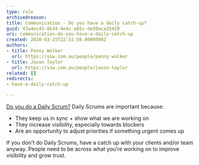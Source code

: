```yaml
---
type: rule
archivedreason: 
title: Communication - Do you have a daily catch-up?
guid: 43a4ec43-8b34-4e4c-a65c-de30aca25420
uri: communication-do-you-have-a-daily-catch-up
created: 2020-03-25T22:51:50.0000000Z
authors:
- title: Penny Walker
  url: https://ssw.com.au/people/penny-walker
- title: Jason Taylor
  url: https://ssw.com.au/people/jason-taylor
related: []
redirects:
- have-a-daily-catch-up

---
```


[Do you do a Daily Scrum?](/_layouts/15/FIXUPREDIRECT.ASPX?WebId=3dfc0e07-e23a-4cbb-aac2-e778b71166a2&amp;TermSetId=07da3ddf-0924-4cd2-a6d4-a4809ae20160&amp;TermId=731a3f5d-a266-4944-876c-a45afa82832f) Daily Scrums are important because:

<!--endintro-->



* They keep us in sync + show what we are working on
* They increase visibility, especially towards blockers
* Are an opportunity to adjust priorities if something urgent comes up

If you don't do Daily Scrums, have a catch up with your clients and/or team anyway. People need to be across what you’re working on to improve visibility and grow trust.
